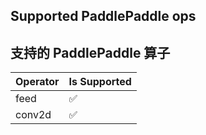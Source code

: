 ## Supported PaddlePaddle ops

## 支持的 PaddlePaddle 算子

| Operator | Is Supported |
|-------|------------------ |
| feed | ✅ |
| conv2d | ✅ |
